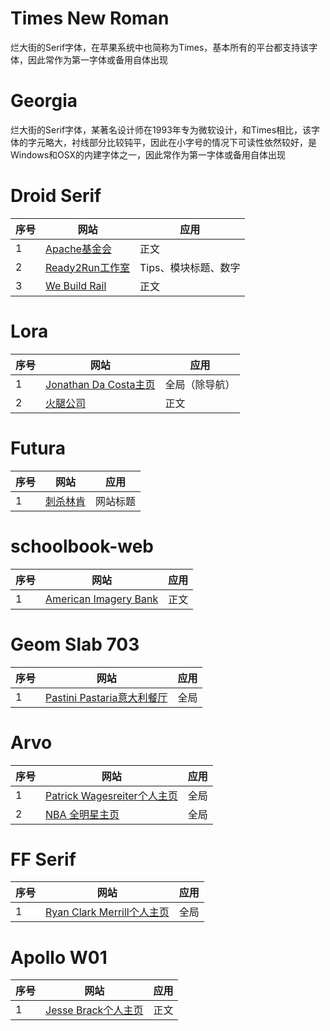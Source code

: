 # Times New Roman

烂大街的Serif字体，在苹果系统中也简称为Times，基本所有的平台都支持该字体，因此常作为第一字体或备用自体出现

# Georgia

烂大街的Serif字体，某著名设计师在1993年专为微软设计，和Times相比，该字体的字元略大，衬线部分比较钝平，因此在小字号的情况下可读性依然较好，是Windows和OSX的内建字体之一，因此常作为第一字体或备用自体出现

# Droid Serif
序号  |  网站  | 应用
------------- | ------------- | -------------
1  | [Apache基金会](http://www.apache.org/)  | 正文
2  | [Ready2Run工作室](http://www.ready2run.ro/)  | Tips、模块标题、数字
3  | [We Build Rail](http://www.webuildrail.com/)  | 正文

# Lora
序号  |  网站  | 应用
------------- | ------------- | -------------
1  | [Jonathan Da Costa主页](http://www.jonathandacosta.com/)  | 全局（除导航）
2  | [火腿公司](http://sanchezromerocarvajal.com/)  | 正文

# Futura
序号  |  网站  | 应用
------------- | ------------- | -------------
1  | [刺杀林肯](http://www.kennedyandoswald.com/)  | 网站标题

# schoolbook-web
序号  |  网站  | 应用
------------- | ------------- | -------------
1  | [American Imagery Bank](http://www.americanimagerybank.com/)  | 正文

# Geom Slab 703
序号  |  网站  | 应用
------------- | ------------- | -------------
1  | [Pastini Pastaria意大利餐厅](http://www.pastini.com/)  | 全局

# Arvo
序号  |  网站  | 应用
------------- | ------------- | -------------
1  | [Patrick Wagesreiter个人主页](http://www.patrickwagesreiter.at/about.php)  | 全局
2  | [NBA 全明星主页](http://nballstats.com/)  | 全局

# FF Serif
序号  |  网站  | 应用
------------- | ------------- | -------------
1  | [Ryan Clark Merrill个人主页](http://ryanmerrill.net/)  | 全局

# Apollo W01
序号  |  网站  | 应用
------------- | ------------- | -------------
1  | [Jesse Brack个人主页](http://www.jessebrack.com/)  | 正文
